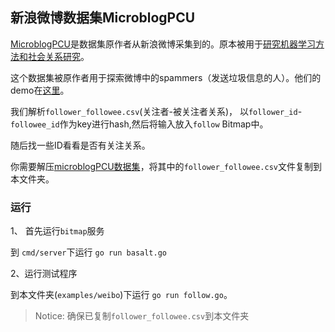 ## 新浪微博数据集MicroblogPCU

[MicroblogPCU](https://archive.ics.uci.edu/ml/machine-learning-databases/00323/)是数据集原作者从新浪微博采集到的。原本被用于[研究机器学习方法和社会关系研究](https://archive.ics.uci.edu/ml/datasets/microblogPCU)。

这个数据集被原作者用于探索微博中的spammers（发送垃圾信息的人）。他们的demo在[这里](http://sd.skyclass.net:8080/Spammer/dia.jsp)。

我们解析`follower_followee.csv`(关注者-被关注者关系)， 以`follower_id`-`followee_id`作为key进行hash,然后将输入放入`follow` Bitmap中。

随后找一些ID看看是否有关注关系。


你需要解压[microblogPCU数据集](https://archive.ics.uci.edu/ml/machine-learning-databases/00323/microblogPCU.zip)，将其中的`follower_followee.csv`文件复制到本文件夹。


### 运行

1、 首先运行`bitmap`服务

到 `cmd/server`下运行 `go run basalt.go`

2、运行测试程序

到本文件夹(`examples/weibo`)下运行 `go run follow.go`。

> Notice: 确保已复制`follower_followee.csv`到本文件夹